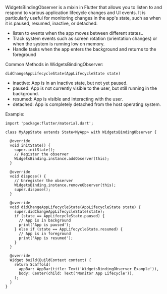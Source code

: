 WidgetsBindingObserver is a mixin in Flutter that allows you to listen to and respond to various application lifecycle changes and UI events. It is particularly useful for monitoring changes in the app's state, such as when it is paused, resumed, inactive, or detached.

* listen to events when the app moves between different states..
* Track system events such as screen rotation (orientation changes) or when the system is running low on memory.
* Handle tasks when the app enters the background and returns to the foreground

Common Methods in WidgetsBindingObserver:
```
didChangeAppLifecycleState(AppLifecycleState state)
```
* inactive: App is in an inactive state, but not yet paused.
* paused: App is not currently visible to the user, but still running in the background.
* resumed: App is visible and interacting with the user.
* detached: App is completely detached from the host operating system.

Example: 

```
import 'package:flutter/material.dart';

class MyAppState extends State<MyApp> with WidgetsBindingObserver {
  
  @override
  void initState() {
    super.initState();
    // Register the observer
    WidgetsBinding.instance.addObserver(this);
  }

  @override
  void dispose() {
    // Unregister the observer
    WidgetsBinding.instance.removeObserver(this);
    super.dispose();
  }

  @override
  void didChangeAppLifecycleState(AppLifecycleState state) {
    super.didChangeAppLifecycleState(state);
    if (state == AppLifecycleState.paused) {
      // App is in background
      print('App is paused');
    } else if (state == AppLifecycleState.resumed) {
      // App is in foreground
      print('App is resumed');
    }
  }

  @override
  Widget build(BuildContext context) {
    return Scaffold(
      appBar: AppBar(title: Text('WidgetsBindingObserver Example')),
      body: Center(child: Text('Monitor App Lifecycle')),
    );
  }
}
```
